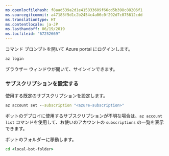 ```yaml
---
ms.openlocfilehash: f8aad539a2d1e415833609f66cd5b398c88206f1
ms.sourcegitcommit: a47183f5d1c2b2454c4a06c0f292d7c075612cdd
ms.translationtype: HT
ms.contentlocale: ja-JP
ms.lasthandoff: 06/19/2019
ms.locfileid: "67252669"
---
```

コマンド プロンプトを開いて Azure portal にログインします。

```cmd
az login
```

ブラウザー ウィンドウが開いて、サインインできます。

### <a name="set-the-subscription"></a>サブスクリプションを設定する

使用する既定のサブスクリプションを設定します。

```cmd
az account set --subscription "<azure-subscription>"
```

ボットのデプロイに使用するサブスクリプションが不明な場合は、`az account list` コマンドを使用して、お使いのアカウントの `subscriptions` の一覧を表示できます。

ボットのフォルダーに移動します。

```cmd
cd <local-bot-folder>
```